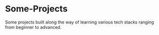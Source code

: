 # Some-Projects
Some projects built along the way of learning various tech stacks ranging from beginner to advanced.
